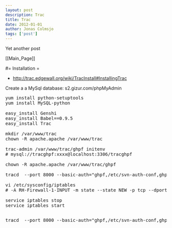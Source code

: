 ```yaml
---
layout: post
description: Trac
title: Trac
date: 2012-01-01
author: Jonas Colmsjo
tags: ['post']
---
```


Yet another post





[[Main_Page]]


#= Installation =

* http://trac.edgewall.org/wiki/TracInstall#InstallingTrac

Create a a MySql database: s2.gizur.com/phpMyAdmin

<pre>
yum install python-setuptools
yum install MySQL-python

easy_install Genshi
easy_install Babel==0.9.5
easy_install Trac

mkdir /var/www/trac
chown -R apache.apache /var/www/trac

trac-admin /var/www/trac/ghpf initenv
# mysql://tracghpf:xxxx@localhost:3306/tracghpf

chown -R apache.apache /var/www/trac/ghpf

tracd  --port 8000 --basic-auth="ghpf,/etc/svn-auth-conf,ghpf env" /var/www/trac/ghpf &> /var/log/trac.log &

vi /etc/sysconfig/iptables
# -A RH-Firewall-1-INPUT -m state --state NEW -p tcp --dport 8000 -j ACCEPT

service iptables stop
service iptables start
</pre>



<pre>

tracd  --port 8000 --basic-auth="ghpf,/etc/svn-auth-conf,ghpf env" /var/www/trac/ghpf &> /var/log/trac.log &



</pre>
